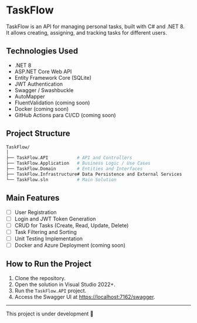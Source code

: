 ﻿# TaskFlow

TaskFlow is an API for managing personal tasks, built with C# and .NET 8.  
It allows creating, assigning, and tracking tasks for different users.

## Technologies Used
- .NET 8
- ASP.NET Core Web API
- Entity Framework Core (SQLite)
- JWT Authentication
- Swagger / Swashbuckle
- AutoMapper
- FluentValidation (coming soon)
- Docker (coming soon)
- GitHub Actions para CI/CD (coming soon)

## Project Structure

``` bash
TaskFlow/
│
├── TaskFlow.API           # API and Controllers
├── TaskFlow.Application   # Business Logic / Use Cases
├── TaskFlow.Domain        # Entities and Interfaces
├── TaskFlow.Infrastructure# Data Persistence and External Services
└── TaskFlow.sln           # Main Solution
``` 


## Main Features
- [ ] User Registration
- [ ] Login and JWT Token Generation
- [ ] CRUD for Tasks (Create, Read, Update, Delete)
- [ ] Task Filtering and Sorting
- [ ] Unit Testing Implementation
- [ ] Docker and Azure Deployment (coming soon)

## How to Run the Project
1. Clone the repository.
2. Open the solution in Visual Studio 2022+.
3. Run the `TaskFlow.API` project.
4. Access the Swagger UI at [https://localhost:7162/swagger](https://localhost:7162/swagger).

---

This project is under development 🚀
